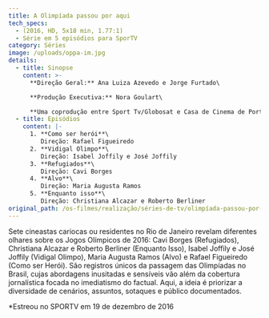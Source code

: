 ```yaml
---
title: A Olimpíada passou por aqui
tech_specs:
  - (2016, HD, 5x18 min, 1.77:1)
  - Série em 5 episódios para SporTV
category: Séries
image: /uploads/oppa-im.jpg
details:
  - title: Sinopse
    content: >-
      **Direção Geral:** Ana Luiza Azevedo e Jorge Furtado\

      **Produção Executiva:** Nora Goulart\

      **Uma coprodução entre Sport Tv/Globosat e Casa de Cinema de Porto Alegre.**
  - title: Episódios
    content: |-
      1. **Como ser herói**\
         Direção: Rafael Figueiredo
      2. **Vidigal Olimpo**\
         Direção: Isabel Joffily e José Joffily
      3. **Refugiados**\
         Direção: Cavi Borges
      4. **Alvo**\
         Direção: Maria Augusta Ramos
      5. **Enquanto isso**\
         Direção: Christiana Alcazar e Roberto Berliner
original_path: /os-filmes/realização/séries-de-tv/olimpíada-passou-por-aqui.html
---
```

Sete cineastas cariocas ou residentes no Rio de Janeiro revelam diferentes olhares sobre os Jogos Olímpicos de 2016: Cavi Borges (Refugiados), Christiana Alcazar e Roberto Berliner (Enquanto Isso), Isabel Joffily e José Joffily (Vidigal Olimpo), Maria Augusta Ramos (Alvo) e Rafael Figueiredo (Como ser Herói). São registros únicos da passagem das Olimpíadas no Brasil, cujas abordagens inusitadas e sensíveis vão além da cobertura jornalística focada no imediatismo do factual. Aqui, a ideia é priorizar a diversidade de cenários, assuntos, sotaques e público documentados.

\*Estreou no SPORTV em 19 de dezembro de 2016